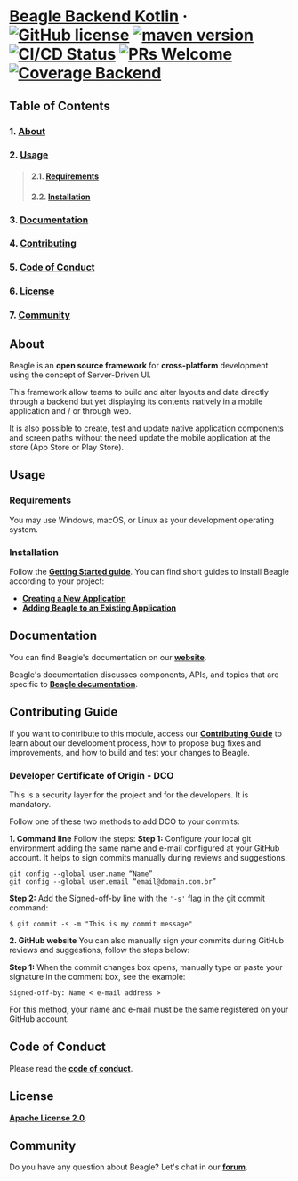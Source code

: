 # [**Beagle Backend Kotlin**](https://usebeagle.io/) &middot; [![GitHub license](https://img.shields.io/badge/license-Apache%202.0-blue)](https://github.com/ZupIT/beagle-backend-kotlin/blob/main/LICENSE.txt) [![maven version](https://img.shields.io/maven-central/v/br.com.zup.beagle/framework)](https://search.maven.org/artifact/br.com.zup.beagle/framework) [![CI/CD Status](https://github.com/ZupIT/beagle-android/actions/workflows/android-pr.yml/badge.svg?branch=main)](https://github.com/ZupIT/beagle-backend-kotlin/actions/workflows/backend-pr.yml) [![PRs Welcome](https://img.shields.io/badge/PRs-welcome-brightgreen.svg)](https://github.com/ZupIT/beagle-backend-kotlin/blob/main/CONTRIBUTING.md) [![Coverage Backend](https://sonarcloud.io/api/project_badges/measure?project=ZupIT_beagle_backend&metric=coverage)](https://sonarcloud.io/dashboard?id=ZupIT_beagle_backend) 

## **Table of Contents**

### 1. [**About**](#about)
### 2. [**Usage**](#usage)
>#### 2.1. [**Requirements**](#requirements)
>#### 2.2. [**Installation**](#installation)
### 3. [**Documentation**](#documentation)
### 4. [**Contributing**](#contributing)
### 5. [**Code of Conduct**](#code-of-conduct)
### 6. [**License**](#license)
### 7. [**Community**](#community)

## **About**
Beagle is an **open source framework** for **cross-platform** development using the concept of Server-Driven UI.

This framework allow teams to build and alter layouts and data directly through a backend but yet displaying its contents natively in a mobile application and / or through web.

It is also possible to create, test and update native application components and screen paths without the need update the mobile application at the store (App Store or Play Store).


## **Usage**
### **Requirements**

You may use Windows, macOS, or Linux as your development operating system.

### **Installation**
Follow the [**Getting Started guide**](https://docs.usebeagle.io/get-started/installing-beagle). You can find short guides to install Beagle according to your project:

- [**Creating a New Application**][new-app]
- [**Adding Beagle to an Existing Application**][existing]

[new-app]: https://docs.usebeagle.io/get-started/new-project
[existing]: https://docs.usebeagle.io/get-started/using-beagle

## **Documentation**

You can find Beagle's documentation on our [**website**][site].

Beagle's documentation discusses components, APIs, and topics that are specific to [**Beagle documentation**][b-docs].

[site]: https://usebeagle.io/
[b-docs]: https://docs.usebeagle.io/

## **Contributing Guide**

If you want to contribute to this module, access our [**Contributing Guide**][contribute] to learn about our development process, how to propose bug fixes and improvements, and how to build and test your changes to Beagle.

[contribute]: https://github.com/ZupIT/beagle-ios/blob/main/CONTRIBUTING.md

### **Developer Certificate of Origin - DCO**

 This is a security layer for the project and for the developers. It is mandatory.
 
 Follow one of these two methods to add DCO to your commits:
 
**1. Command line**
 Follow the steps: 
 **Step 1:** Configure your local git environment adding the same name and e-mail configured at your GitHub account. It helps to sign commits manually during reviews and suggestions.

 ```
git config --global user.name “Name”
git config --global user.email “email@domain.com.br”
```

**Step 2:** Add the Signed-off-by line with the `'-s'` flag in the git commit command:

```
$ git commit -s -m "This is my commit message"
```

**2. GitHub website**
You can also manually sign your commits during GitHub reviews and suggestions, follow the steps below: 

**Step 1:** When the commit changes box opens, manually type or paste your signature in the comment box, see the example:

```
Signed-off-by: Name < e-mail address >
```

For this method, your name and e-mail must be the same registered on your GitHub account.

## **Code of Conduct**

Please read the [**code of conduct**](https://github.com/ZupIT/beagle-backend-kotlin/blob/main/CODE_OF_CONDUCT.md).

## **License**

[**Apache License 2.0**](https://github.com/ZupIT/beagle-backend-kotlin/blob/main/LICENSE.txt).


## **Community**
Do you have any question about Beagle? Let's chat in our [**forum**](https://forum.zup.com.br/c/en/beagle/12). 
